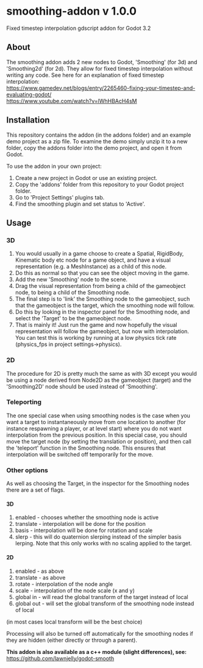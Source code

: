 # smoothing-addon v 1.0.0
Fixed timestep interpolation gdscript addon for Godot 3.2

## About
The smoothing addon adds 2 new nodes to Godot, 'Smoothing' (for 3d) and 'Smoothing2d' (for 2d). They allow for fixed timestep interpolation without writing any code. See here for an explanation of fixed timestep interpolation:<br/>
https://www.gamedev.net/blogs/entry/2265460-fixing-your-timestep-and-evaluating-godot/
<br/>
https://www.youtube.com/watch?v=lWhHBAcH4sM

## Installation

This repository contains the addon (in the addons folder) and an example demo project as a zip file. To examine the demo simply unzip it to a new folder, copy the addons folder into the demo project, and open it from Godot.

To use the addon in your own project:
1. Create a new project in Godot or use an existing project.
2. Copy the 'addons' folder from this repository to your Godot project folder.
3. Go to 'Project Settings' plugins tab.
4. Find the smoothing plugin and set status to 'Active'.

## Usage

### 3D
1. You would usually in a game choose to create a Spatial, RigidBody, Kinematic body etc node for a game object, and have a visual representation (e.g. a MeshInstance) as a child of this node.
2. Do this as normal so that you can see the object moving in the game.
3. Add the new 'Smoothing' node to the scene.
4. Drag the visual representation from being a child of the gameobject node, to being a child of the Smoothing node.
5. The final step is to 'link' the Smoothing node to the gameobject, such that the gameobject is the target, which the smoothing node will follow.
6. Do this by looking in the inspector panel for the Smoothing node, and select the 'Target' to be the gameobject node.
7. That is mainly it! Just run the game and now hopefully the visual representation will follow the gameobject, but now with interpolation. You can test this is working by running at a low physics tick rate (physics_fps in project settings->physics).

### 2D
The procedure for 2D is pretty much the same as with 3D except you would be using a node derived from Node2D as the gameobject (target) and the 'Smoothing2D' node should be used instead of 'Smoothing'.

### Teleporting
The one special case when using smoothing nodes is the case when you want a target to instantaneously move from one location to another (for instance respawning a player, or at level start) where you do not want interpolation from the previous position. In this special case, you should move the target node (by setting the translation or position), and then call the 'teleport' function in the Smoothing node. This ensures that interpolation will be switched off temporarily for the move.

### Other options
As well as choosing the Target, in the inspector for the Smoothing nodes there are a set of flags.

#### 3D
1. enabled - chooses whether the smoothing node is active
2. translate - interpolation will be done for the position
3. basis - interpolation will be done for rotation and scale
4. slerp - this will do quaternion slerping instead of the simpler basis lerping. Note that this only works with no scaling applied to the target.

#### 2D
1. enabled - as above
2. translate - as above
3. rotate - interpolation of the node angle
4. scale - interpolation of the node scale (x and y)
5. global in - will read the global transform of the target instead of local
6. global out - will set the global transform of the smoothing node instead of local

(in most cases local transform will be the best choice)

Processing will also be turned off automatically for the smoothing nodes if they are hidden (either directly or through a parent).

__This addon is also available as a c++ module (slight differences), see:__
https://github.com/lawnjelly/godot-smooth
